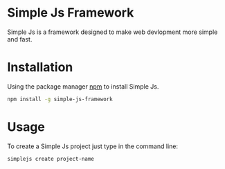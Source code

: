 # Simple Js Framework

Simple Js is a framework designed to make web devlopment more simple and fast. 

# Installation

Using the package manager [npm](https://www.npmjs.com/get-npm) to install Simple Js.

```bash
npm install -g simple-js-framework
```

# Usage

To create a Simple Js project just type in the command line:

```bash
simplejs create project-name
```

